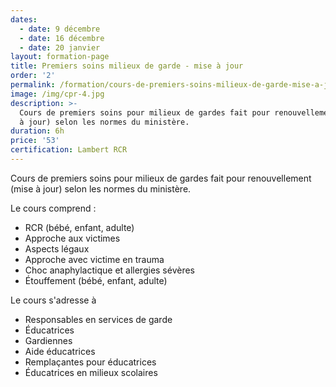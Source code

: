 ```yaml
---
dates:
  - date: 9 décembre
  - date: 16 décembre
  - date: 20 janvier
layout: formation-page
title: Premiers soins milieux de garde - mise à jour
order: '2'
permalink: /formation/cours-de-premiers-soins-milieux-de-garde-mise-a-jour
image: /img/cpr-4.jpg
description: >-
  Cours de premiers soins pour milieux de gardes fait pour renouvellement (mise
  à jour) selon les normes du ministère.
duration: 6h
price: '53'
certification: Lambert RCR
---
```

Cours de premiers soins pour milieux de gardes fait pour renouvellement (mise à jour) selon les normes du ministère.

Le cours comprend :

* RCR  (bébé, enfant, adulte)
* Approche aux victimes
* Aspects légaux
* Approche avec victime en trauma
* Choc anaphylactique et allergies sévères
* Étouffement (bébé, enfant, adulte)

Le cours s'adresse à 

* Responsables en services de garde
* Éducatrices
* Gardiennes
* Aide éducatrices
* Remplaçantes pour éducatrices
* Éducatrices en milieux scolaires

